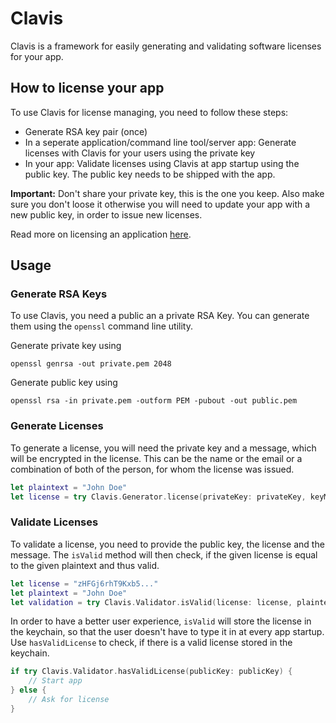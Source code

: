 # Clavis

Clavis is a framework for easily generating and validating software licenses for your app.


## How to license your app
To use Clavis for license managing, you need to follow these steps:
* Generate RSA key pair (once)
* In a seperate application/command line tool/server app: Generate licenses with Clavis for your users using the private key
* In your app: Validate licenses using Clavis at app startup using the public key. The public key needs to be shipped with the app.

**Important:** Don't share your private key, this is the one you keep. Also make sure you don't loose it otherwise you will need to update your app with a new public key, in order to issue new licenses. 

Read more on licensing an application [here](https://stackoverflow.com/a/14427572/3272409).




## Usage


### Generate RSA Keys
To use Clavis, you need a public an a private RSA Key. You can generate them using the `openssl` command line utility.

Generate private key using
```
openssl genrsa -out private.pem 2048
```

Generate public key using
```
openssl rsa -in private.pem -outform PEM -pubout -out public.pem
```


### Generate Licenses
To generate a license, you will need the private key and a message, which will be encrypted in the license. This can be the name or the email or a combination of both of the person, for whom the license was issued.
```swift
let plaintext = "John Doe"
let license = try Clavis.Generator.license(privateKey: privateKey, keyMessage: plaintext)
```


### Validate Licenses
To validate a license, you need to provide the public key, the license and the message. The `isValid` method will then check, if the given license is equal to the given plaintext and thus valid.
```swift
let license = "zHFGj6rhT9Kxb5..."
let plaintext = "John Doe"
let validation = try Clavis.Validator.isValid(license: license, plaintext: plaintext, publicKey: publicKey)
```

In order to have a better user experience, `isValid` will store the license in the keychain, so that the user doesn't have to type it in at every app startup. Use `hasValidLicense` to check, if there is a valid license stored in the keychain.
```swift
if try Clavis.Validator.hasValidLicense(publicKey: publicKey) {
    // Start app
} else {
    // Ask for license
}
```
